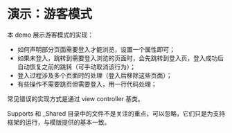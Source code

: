 # 演示：游客模式

本 demo 展示游客模式的实现：

* 如何声明部分页面需要登入才能浏览，设置一个属性即可；
* 如果未登入，跳转到需要登入浏览的页面时，会先跳转到登入页，登入成功后自动恢复之前的跳转（可手动取消该行为）；
* 登入过程涉及多个页面时的处理（登入后移除这些页面）；
* 有些操作不需要跳页但需要登入，用一行代码处理；

常见错误的实现方式是通过 view controller 基类。

Supports 和 _Shared 目录中的文件不是关注的重点，可以忽略，它们只是为支持框架的运行，与模版提供的基本一致。
